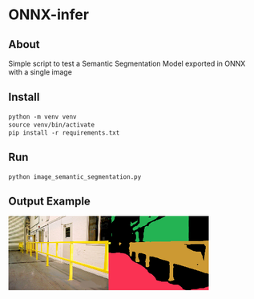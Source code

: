 # ONNX-infer

## About
Simple script to test a Semantic Segmentation Model exported in ONNX with a single image

## Install
```
python -m venv venv
source venv/bin/activate
pip install -r requirements.txt
```

## Run
```
python image_semantic_segmentation.py
```

## Output Example

![alt text](images/InputOutput.png "Title")
